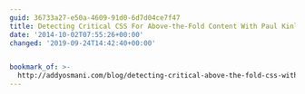 ```yaml
---
guid: 36733a27-e50a-4609-91d0-6d7d04ce7f47
title: Detecting Critical CSS For Above-the-Fold Content With Paul Kinlan (Video)
date: '2014-10-02T07:55:26+00:00'
changed: '2019-09-24T14:42:40+00:00'


bookmark_of: >-
  http://addyosmani.com/blog/detecting-critical-above-the-fold-css-with-paul-kinlan-video/
---
```




